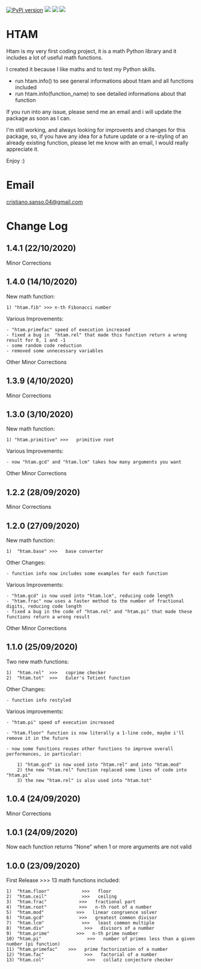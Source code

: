 [![PyPi version](https://img.shields.io/badge/python-3-blue.svg)](https://pypi.python.org/pypi/missingno/) [![](https://img.shields.io/pypi/v/htam)](https://joss.theoj.org/papers/10.21105/joss.00547) [![](https://img.shields.io/pypi/dm/htam)](https://www.python.org/downloads/) [![](https://img.shields.io/pypi/l/htam)](https://github.com/ResidentMario/missingno/blob/master/LICENSE.md)


HTAM
==========

Htam is my very first coding project, it is a math Python library and it includes a lot of useful math functions.

I created it because I like maths and to test my Python skills.

- run htam.info() to see general informations about htam and all functions included
- run htam.info(function_name) to see detailed informations about that function

If you run into any issue, please send me an email and i will update the package as soon as I can.

I'm still working, and always looking for improvents and changes for this package, so, if you have any idea for a future update or a re-styling of an already existing function, please let me know with an email, I would really appreciate it.

Enjoy :)


Email
==========
cristiano.sanso.04@gmail.com



Change Log
==========

1.4.1 (22/10/2020)
------------------
Minor Corrections

1.4.0 (14/10/2020)
------------------
New math function:

    1) "htam.fib" >>> n-th Fibonacci number

Various Improvements:

    - "htam.primefac" speed of execution increased
    - fixed a bug in  "htam.rel" that made this function return a wrong result for 0, 1 and -1
    - some random code reduction
    - removed some unnecessary variables

Other Minor Corrections

1.3.9 (4/10/2020)
------------------
Minor Corrections

1.3.0 (3/10/2020)
------------------
New math function:

    1) "htam.primitive" >>>   primitive root

Various Improvements:

    - now "htam.gcd" and "htam.lcm" takes how many arguments you want

Other Minor Corrections


1.2.2 (28/09/2020)
------------------
Minor Corrections


1.2.0 (27/09/2020)
------------------
New math function:

    1)  "htam.base" >>>   base converter

Other Changes:

    - function info now includes some examples for each function

Various Improvements:

    - "htam.gcd" is now used into "htam.lcm", reducing code length
    - "htam.frac" now uses a faster method to the number of fractional digits, reducing code length
    - fixed a bug in the code of "htam.rel" and "htam.pi" that made these functions return a wrong result

Other Minor Corrections


1.1.0 (25/09/2020)
------------------
Two new math functions:

    1)  "htam.rel"  >>>   coprime checker
    2)  "htam.tot"  >>>   Euler's Totient function

Other Changes:

    - function info restyled

Various improvements:

    - "htam.pi" speed of execution increased

    - "htam.floor" function is now literally a 1-line code, maybe i'll remove it in the future

    - now some functions reuses other functions to improve overall performances, in particular:

        1) "htam.gcd" is now used into "htam.rel" and into "htam.mod"
        2) the new "htam.rel" function replaced some lines of code into "htam.pi"
        3) the new "htam.rel" is also used into "htam.tot"
    

1.0.4 (24/09/2020)
------------------
Minor Corrections


1.0.1 (24/09/2020)
------------------
Now each function returns "None" when 1 or more arguments are not valid


1.0.0 (23/09/2020)
------------------
First Release >>> 13 math functions included:

    1)  "htam.floor"            >>>   floor
    2)  "htam.ceil"             >>>   ceiling
    3)  "htam.frac"            >>>   fractional part
    4)  "htam.root"            >>>   n-th root of a number
    5)  "htam.mod"            >>>   linear congruence solver
    6)  "htam.gcd"             >>>   greatest common divisor
    7)  "htam.lcm"              >>>   least common multiple
    8)  "htam.div"               >>>   divisors of a number
    9)  "htam.prime"          >>>   n-th prime number
    10) "htam.pi"                 >>>   number of primes less than a given number (pi function)
    11) "htam.primefac"    >>>   prime factorization of a number
    12) "htam.fac"               >>>   factorial of a number
    13) "htam.col"                >>>   collatz conjecture checker

